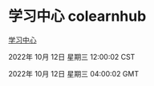 # 学习中心 colearnhub
[学习中心](http://27.19.33.125:56308/colearnhub/)

2022年 10月 12日 星期三 12:00:02 CST

2022年 10月 12日 星期三 04:00:02 GMT

